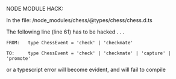 NODE MODULE HACK:

In the file: /node_modules/chess/@types/chess/chess.d.ts

The following line (line 61) has to be hacked . . .

    FROM:   type ChessEvent = 'check' | 'checkmate'

    TO:     type ChessEvent = 'check' | 'checkmate' | 'capture' | 'promote'

or a typescript error will become evident, and will fail to compile

